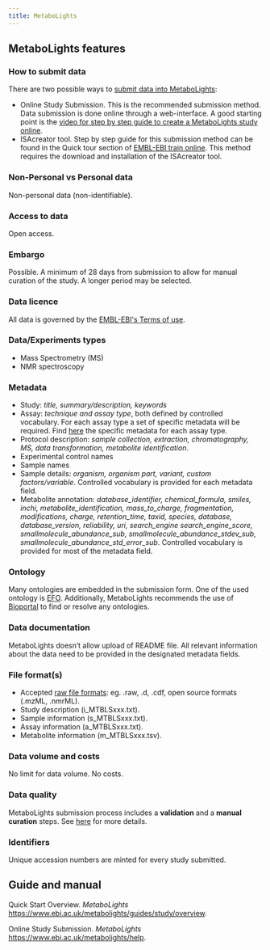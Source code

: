 ```yaml
---
title: MetaboLights
---
```

## MetaboLights features
### How to submit data
There are two possible ways to [submit data into MetaboLights](https://www.ebi.ac.uk/metabolights/help):
* Online Study Submission. This is the recommended submission method. Data submission is done online through a web-interface. A good starting point is the [video for step by step guide to create a MetaboLights study online](https://www.ebi.ac.uk/metabolights/help).
* ISAcreator tool. Step by step guide for this submission method can be found in the Quick tour section of [EMBL-EBI train online](https://www.ebi.ac.uk/training/online/course/metabolights-quick-tour/submitting-data-metabolights). This method requires the download and installation of the ISAcreator tool.

### Non-Personal vs Personal data
Non-personal data (non-identifiable).

### Access to data
Open access.

### Embargo
Possible. A minimum of 28 days from submission to allow for manual curation of the study. A longer period may be selected.

### Data licence
All data is governed by the [EMBL-EBI's Terms of use](http://www.ebi.ac.uk/about/terms-of-use/).

### Data/Experiments types
* Mass Spectrometry (MS)
* NMR spectroscopy

### Metadata
* Study: *title, summary/description, keywords*
* Assay: *technique and assay type*, both defined by controlled vocabulary. For each assay type a set of specific metadata will be required. Find [here](https://www.ebi.ac.uk/training/online/course/metabolights-quick-tour/submitting-data-metabolights) the specific metadata for each assay type.
* Protocol description: *sample collection, extraction, chromatography, MS, data transformation, metabolite identification*.
* Experimental control names
* Sample names
* Sample details: *organism, organism part, variant, custom factors/variable*. Controlled vocabulary is provided for each metadata field.
* Metabolite annotation: *database_identifier, chemical_formula,	smiles, inchi, metabolite_identification,	mass_to_charge,	fragmentation,	modifications,	charge,	retention_time,	taxid,	species,	database,	database_version,	reliability, uri,	search_engine	search_engine_score,	smallmolecule_abundance_sub,	smallmolecule_abundance_stdev_sub,	smallmolecule_abundance_std_error_sub*. Controlled vocabulary is provided for most of the metadata field.

### Ontology
Many ontologies are embedded in the submission form. One of the used ontology is [EFO](https://www.ebi.ac.uk/ols/ontologies/efo). Additionally, MetaboLights recommends the use of [Bioportal](http://bioportal.bioontology.org/) to find or resolve any ontologies.

### Data documentation
MetaboLights doesn’t allow upload of README file. All relevant information about the data need to be provided in the designated metadata fields.

### File format(s)
* Accepted [raw file formats](https://www.ebi.ac.uk/metabolights/guides/study/Add_raw_data): eg. .raw, .d, .cdf, open source formats (.mzML, .nmrML).
* Study description (i_MTBLSxxx.txt).
* Sample information (s_MTBLSxxx.txt).
* Assay information (a_MTBLSxxx.txt).
* Metabolite information (m_MTBLSxxx.tsv).

### Data volume and costs
No limit for data volume. No costs.

### Data quality
MetaboLights submission process includes a **validation** and a **manual curation** steps. See [here](https://www.ebi.ac.uk/metabolights/guides/study/validations) for more details.

### Identifiers
Unique accession numbers are minted for every study submitted.


## Guide and manual
Quick Start Overview. *MetaboLights* <https://www.ebi.ac.uk/metabolights/guides/study/overview>.

Online Study Submission. *MetaboLights* <https://www.ebi.ac.uk/metabolights/help>.

<!-- ## Tips for data submission -->
